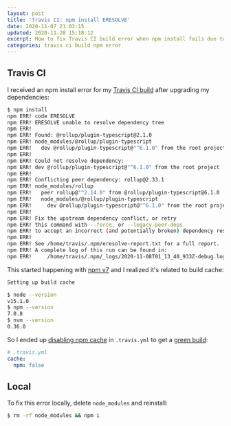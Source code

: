 ```yaml
---
layout: post
title: 'Travis CI: npm install ERESOLVE'
date: 2020-11-07 21:03:15
updated: 2020-11-28 15:18:12
excerpt: How to fix Travis CI build error when npm install fails due to "ERESOLVE unable to resolve dependency tree".
categories: travis ci build npm error
---
```


<!--email_off-->

## Travis CI

I received an npm install error for my [Travis CI build](https://travis-ci.org/github/remarkablemark/phonetic-alphabet-converter/builds/742165128) after upgrading my dependencies:

```sh
$ npm install
npm ERR! code ERESOLVE
npm ERR! ERESOLVE unable to resolve dependency tree
npm ERR!
npm ERR! Found: @rollup/plugin-typescript@2.1.0
npm ERR! node_modules/@rollup/plugin-typescript
npm ERR!   dev @rollup/plugin-typescript@"^6.1.0" from the root project
npm ERR!
npm ERR! Could not resolve dependency:
npm ERR! dev @rollup/plugin-typescript@"^6.1.0" from the root project
npm ERR!
npm ERR! Conflicting peer dependency: rollup@2.33.1
npm ERR! node_modules/rollup
npm ERR!   peer rollup@"^2.14.0" from @rollup/plugin-typescript@6.1.0
npm ERR!   node_modules/@rollup/plugin-typescript
npm ERR!     dev @rollup/plugin-typescript@"^6.1.0" from the root project
npm ERR!
npm ERR! Fix the upstream dependency conflict, or retry
npm ERR! this command with --force, or --legacy-peer-deps
npm ERR! to accept an incorrect (and potentially broken) dependency resolution.
npm ERR!
npm ERR! See /home/travis/.npm/eresolve-report.txt for a full report.
npm ERR! A complete log of this run can be found in:
npm ERR!     /home/travis/.npm/_logs/2020-11-08T01_13_40_933Z-debug.log
```

This started happening with [npm v7](https://blog.npmjs.org/post/628356819518210048/release-v700-beta9) and I realized it's related to build cache:

```sh
Setting up build cache

$ node --version
v15.1.0
$ npm --version
7.0.8
$ nvm --version
0.36.0
```

So I ended up [disabling npm cache](https://docs.travis-ci.com/user/languages/javascript-with-nodejs/#caching-with-npm) in `.travis.yml` to get a [green build](https://travis-ci.org/github/remarkablemark/phonetic-alphabet-converter/builds/742166433):

```yml
# .travis.yml
cache:
  npm: false
```

## Local

To fix this error locally, delete `node_modules` and reinstall:

```sh
$ rm -rf node_modules && npm i
```

<!--/email_off-->
